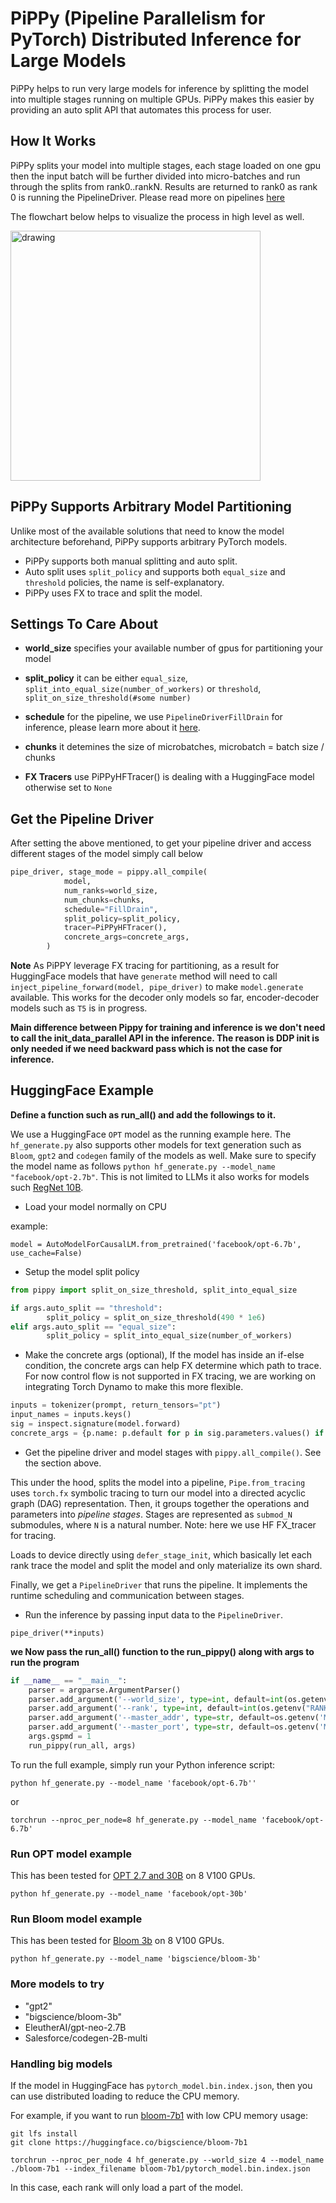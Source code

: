 # PiPPy (Pipeline Parallelism for PyTorch) Distributed Inference for Large Models

PiPPy helps to run very large models for inference by splitting the model into multiple stages running on multiple GPUs.
PiPPy makes this easier by providing an auto split API that automates this process for user.

## How It Works

PiPPy splits your model into multiple stages, each stage loaded on one gpu then the input batch will be further divided into micro-batches and run through the splits from
rank0..rankN. Results are returned to rank0 as rank 0 is running the PipelineDriver. Please read more on pipelines [here](https://github.com/pytorch/tau/blob/main/README.md)

The flowchart below helps to visualize the process in high level as well.

<img src="https://user-images.githubusercontent.com/9162336/207237303-86dc02fe-dae0-4335-8d23-c56d31ecdb87.png" alt="drawing" width="400"/>

## PiPPy Supports Arbitrary Model Partitioning

Unlike most of the available solutions that need to know the model architecture beforehand, PiPPy supports arbitrary PyTorch models.

- PiPPy supports both manual splitting and auto split.
- Auto split uses `split_policy` and supports both `equal_size` and `threshold` policies, the name is self-explanatory.
- PiPPy uses FX to trace and split the model.

## Settings To Care About

- **world_size** specifies your available number of gpus for partitioning your model

- **split_policy** it can be either `equal_size`, `split_into_equal_size(number_of_workers)` or `threshold`, `split_on_size_threshold(#some number)`

- **schedule** for the pipeline, we use `PipelineDriverFillDrain` for inference, please learn more about it [here](https://github.com/pytorch/tau/blob/main/README.md#advanced-pipeline-schedules).

- **chunks** it detemines the size of microbatches, microbatch = batch size / chunks

- **FX Tracers** use PiPPyHFTracer() is dealing with a HuggingFace model otherwise set to `None`

## Get the Pipeline Driver

After setting the above mentioned, to get your pipeline driver and access different stages of the model simply call below

```python
pipe_driver, stage_mode = pippy.all_compile(
            model,
            num_ranks=world_size,
            num_chunks=chunks,
            schedule="FillDrain",
            split_policy=split_policy,
            tracer=PiPPyHFTracer(),
            concrete_args=concrete_args,
        )
```

**Note** As PiPPY leverage FX tracing for partitioning, as a result for HuggingFace models that have `generate` method will need to call `inject_pipeline_forward(model, pipe_driver)` to make `model.generate` available. This works for the decoder only models so far, encoder-decoder models such as `T5` is in progress.

**Main difference between Pippy for training and inference is we don't need to call the init_data_parallel API in the inference. The reason is DDP init is only needed if we need backward pass which is not the case for inference.**

## HuggingFace Example

**Define a function such as run_all() and add the followings to it.**

We use a HuggingFace `OPT` model as the running example here. The `hf_generate.py` also supports other models for text generation such as `Bloom`, `gpt2` and `codegen` family of the models as well. Make sure to specify the model name as follows `python hf_generate.py --model_name "facebook/opt-2.7b"`. This is not limited to LLMs it also works for models such [RegNet 10B](https://huggingface.co/facebook/regnet-y-10b-seer).

- Load your model normally on CPU

example:

`model = AutoModelForCausalLM.from_pretrained('facebook/opt-6.7b', use_cache=False)`

- Setup the model split policy

```python
from pippy import split_on_size_threshold, split_into_equal_size

if args.auto_split == "threshold":
        split_policy = split_on_size_threshold(490 * 1e6)
elif args.auto_split == "equal_size":
        split_policy = split_into_equal_size(number_of_workers)
```

- Make the concrete args (optional), If the model has inside an if-else condition, the concrete args can help FX determine which path to trace. For now control flow is not supported in FX tracing, we are working on integrating Torch Dynamo to make this more flexible.

```python
inputs = tokenizer(prompt, return_tensors="pt")
input_names = inputs.keys()
sig = inspect.signature(model.forward)
concrete_args = {p.name: p.default for p in sig.parameters.values() if p.name not in input_names}
```

- Get the pipeline driver and model stages with `pippy.all_compile()`. See the section above.

This under the hood, splits the model into a pipeline, `Pipe.from_tracing` uses `torch.fx` symbolic tracing to turn our model into a directed acyclic graph (DAG) representation. Then, it groups together the operations and parameters into _pipeline stages_. Stages are represented as `submod_N` submodules, where `N` is a natural number. Note: here we use HF FX_tracer for tracing.

Loads to device directly using `defer_stage_init`, which basically let each rank trace the model and split the model and only materialize its own shard.

Finally, we get a `PipelineDriver` that runs the pipeline. It implements the runtime scheduling and communication between stages.

- Run the inference by passing input data to the `PipelineDriver`.

`pipe_driver(**inputs)`

**we Now pass the run_all() function to the run_pippy() along with args to run the program**

```python
if __name__ == "__main__":
    parser = argparse.ArgumentParser()
    parser.add_argument('--world_size', type=int, default=int(os.getenv("WORLD_SIZE", 8)))
    parser.add_argument('--rank', type=int, default=int(os.getenv("RANK", -1)))
    parser.add_argument('--master_addr', type=str, default=os.getenv('MASTER_ADDR', 'localhost'))
    parser.add_argument('--master_port', type=str, default=os.getenv('MASTER_PORT', '29500'))
    args.gspmd = 1
    run_pippy(run_all, args)
```

To run the full example, simply run your Python inference script:

`python hf_generate.py --model_name 'facebook/opt-6.7b''`

or

`torchrun --nproc_per_node=8 hf_generate.py --model_name 'facebook/opt-6.7b'`

### Run OPT model example

This has been tested for [OPT 2.7 and 30B](https://huggingface.co/facebook/opt-30b) on 8 V100 GPUs.

`python hf_generate.py --model_name 'facebook/opt-30b'`

### Run Bloom model example

This has been tested for [Bloom 3b](https://huggingface.co/docs/transformers/model_doc/bloom) on 8 V100 GPUs.

`python hf_generate.py --model_name 'bigscience/bloom-3b'`

### More models to try

- "gpt2"
- "bigscience/bloom-3b"
- EleutherAI/gpt-neo-2.7B
- Salesforce/codegen-2B-multi

### Handling big models

If the model in HuggingFace has `pytorch_model.bin.index.json`, then you can use distributed loading to reduce the CPU memory.

For example, if you want to run [bloom-7b1](https://huggingface.co/bigscience/bloom-7b1) with low CPU memory usage:

```
git lfs install
git clone https://huggingface.co/bigscience/bloom-7b1

torchrun --nproc_per_node 4 hf_generate.py --world_size 4 --model_name ./bloom-7b1 --index_filename bloom-7b1/pytorch_model.bin.index.json
```

In this case, each rank will only load a part of the model.
